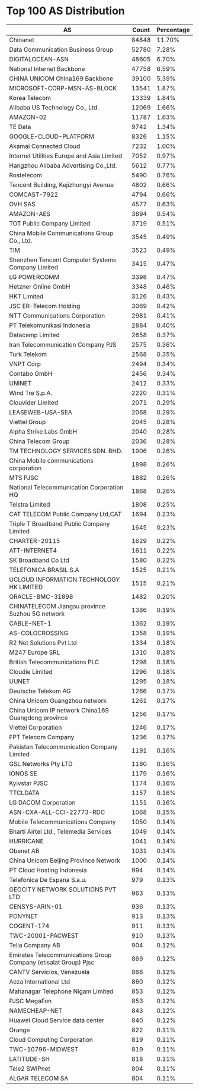 # Top 100 AS Distribution
| AS | Count | Percentage |
|----|----|----|
| Chinanet | 84848 | 11.70% |
| Data Communication Business Group | 52780 | 7.28% |
| DIGITALOCEAN-ASN | 48605 | 6.70% |
| National Internet Backbone | 47758 | 6.59% |
| CHINA UNICOM China169 Backbone | 39100 | 5.39% |
| MICROSOFT-CORP-MSN-AS-BLOCK | 13541 | 1.87% |
| Korea Telecom | 13339 | 1.84% |
| Alibaba US Technology Co., Ltd. | 12069 | 1.66% |
| AMAZON-02 | 11787 | 1.63% |
| TE Data | 9742 | 1.34% |
| GOOGLE-CLOUD-PLATFORM | 8326 | 1.15% |
| Akamai Connected Cloud | 7232 | 1.00% |
| Internet Utilities Europe and Asia Limited | 7052 | 0.97% |
| Hangzhou Alibaba Advertising Co.,Ltd. | 5612 | 0.77% |
| Rostelecom | 5490 | 0.76% |
| Tencent Building, Kejizhongyi Avenue | 4802 | 0.66% |
| COMCAST-7922 | 4794 | 0.66% |
| OVH SAS | 4577 | 0.63% |
| AMAZON-AES | 3894 | 0.54% |
| TOT Public Company Limited | 3719 | 0.51% |
| China Mobile Communications Group Co., Ltd. | 3545 | 0.49% |
| TIM | 3523 | 0.49% |
| Shenzhen Tencent Computer Systems Company Limited | 3415 | 0.47% |
| LG POWERCOMM | 3398 | 0.47% |
| Hetzner Online GmbH | 3348 | 0.46% |
| HKT Limited | 3126 | 0.43% |
| JSC ER-Telecom Holding | 3069 | 0.42% |
| NTT Communications Corporation | 2981 | 0.41% |
| PT Telekomunikasi Indonesia | 2884 | 0.40% |
| Datacamp Limited | 2658 | 0.37% |
| Iran Telecommunication Company PJS | 2575 | 0.36% |
| Turk Telekom | 2568 | 0.35% |
| VNPT Corp | 2494 | 0.34% |
| Contabo GmbH | 2456 | 0.34% |
| UNINET | 2412 | 0.33% |
| Wind Tre S.p.A. | 2220 | 0.31% |
| Clouvider Limited | 2071 | 0.29% |
| LEASEWEB-USA-SEA | 2068 | 0.29% |
| Viettel Group | 2045 | 0.28% |
| Alpha Strike Labs GmbH | 2040 | 0.28% |
| China Telecom Group | 2036 | 0.28% |
| TM TECHNOLOGY SERVICES SDN. BHD. | 1906 | 0.26% |
| China Mobile communications corporation | 1898 | 0.26% |
| MTS PJSC | 1882 | 0.26% |
| National Telecommunication Corporation HQ | 1868 | 0.26% |
| Telstra Limited | 1808 | 0.25% |
| CAT TELECOM Public Company Ltd,CAT | 1694 | 0.23% |
| Triple T Broadband Public Company Limited | 1645 | 0.23% |
| CHARTER-20115 | 1629 | 0.22% |
| ATT-INTERNET4 | 1611 | 0.22% |
| SK Broadband Co Ltd | 1580 | 0.22% |
| TELEFONICA BRASIL S.A | 1525 | 0.21% |
| UCLOUD INFORMATION TECHNOLOGY HK LIMITED | 1515 | 0.21% |
| ORACLE-BMC-31898 | 1482 | 0.20% |
| CHINATELECOM Jiangsu province Suzhou 5G network | 1386 | 0.19% |
| CABLE-NET-1 | 1362 | 0.19% |
| AS-COLOCROSSING | 1358 | 0.19% |
| R2 Net Solutions Pvt Ltd | 1334 | 0.18% |
| M247 Europe SRL | 1310 | 0.18% |
| British Telecommunications PLC | 1298 | 0.18% |
| Cloudie Limited | 1296 | 0.18% |
| UUNET | 1295 | 0.18% |
| Deutsche Telekom AG | 1266 | 0.17% |
| China Unicom Guangzhou network | 1261 | 0.17% |
| China Unicom IP network China169 Guangdong province | 1256 | 0.17% |
| Viettel Corporation | 1246 | 0.17% |
| FPT Telecom Company | 1236 | 0.17% |
| Pakistan Telecommunication Company Limited | 1191 | 0.16% |
| GSL Networks Pty LTD | 1180 | 0.16% |
| IONOS SE | 1179 | 0.16% |
| Kyivstar PJSC | 1174 | 0.16% |
| TTCLDATA | 1157 | 0.16% |
| LG DACOM Corporation | 1151 | 0.16% |
| ASN-CXA-ALL-CCI-22773-RDC | 1068 | 0.15% |
| Mobile Telecommunications Company | 1050 | 0.14% |
| Bharti Airtel Ltd., Telemedia Services | 1049 | 0.14% |
| HURRICANE | 1041 | 0.14% |
| Obenet AB | 1031 | 0.14% |
| China Unicom Beijing Province Network | 1000 | 0.14% |
| PT Cloud Hosting Indonesia | 994 | 0.14% |
| Telefonica De Espana S.a.u. | 979 | 0.13% |
| GEOCITY NETWORK SOLUTIONS PVT LTD | 963 | 0.13% |
| CENSYS-ARIN-01 | 936 | 0.13% |
| PONYNET | 913 | 0.13% |
| COGENT-174 | 911 | 0.13% |
| TWC-20001-PACWEST | 910 | 0.13% |
| Telia Company AB | 904 | 0.12% |
| Emirates Telecommunications Group Company (etisalat Group) Pjsc | 869 | 0.12% |
| CANTV Servicios, Venezuela | 868 | 0.12% |
| Aeza International Ltd | 860 | 0.12% |
| Mahanagar Telephone Nigam Limited | 853 | 0.12% |
| PJSC MegaFon | 853 | 0.12% |
| NAMECHEAP-NET | 843 | 0.12% |
| Huawei Cloud Service data center | 840 | 0.12% |
| Orange | 822 | 0.11% |
| Cloud Computing Corporation | 819 | 0.11% |
| TWC-10796-MIDWEST | 819 | 0.11% |
| LATITUDE-SH | 818 | 0.11% |
| Tele2 SWIPnet | 804 | 0.11% |
| ALGAR TELECOM SA | 804 | 0.11% |
